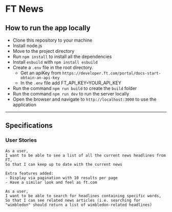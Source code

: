 # FT News

## How to run the app locally
- Clone this repository to your machine
- Install node.js
- Move to the project directory
- Run ```npm install``` to install all the dependencies
- Install ```esbuild``` with ```npm install esbuild```
- Create a ```.env``` file in the root directory.
  - Get an apiKey from ```https://developer.ft.com/portal/docs-start-obtain-an-api-key```
  - In the ```.env``` file add FT_API_KEY=YOUR_API_KEY
- Run the command ```npm run build``` to create the ```build``` folder
- Run the command ```npm run dev``` to run the server locally
- Open the browser and navigate to ```http://localhost:3000``` to use the application

----
## Specifications

### User Stories
```
As a user,
I want to be able to see a list of all the current news headlines from FT,
So that I can keep up to date with the current news 

Extra features added:
- Display via pagination with 10 results per page
- Have a similar look and feel as ft.com
```

```
As a user,
I want to be able to search for headlines containing specific words,
So that I can see related news articles (i.e. searching for "wimbledon" should return a list of wimbledon-related headlines)
```

